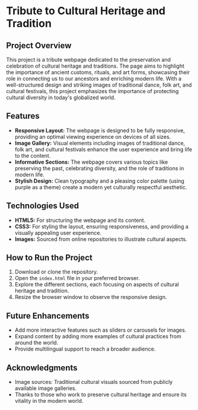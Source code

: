 # Tribute to Cultural Heritage and Tradition

## Project Overview

This project is a tribute webpage dedicated to the preservation and celebration of cultural heritage and traditions. The page aims to highlight the importance of ancient customs, rituals, and art forms, showcasing their role in connecting us to our ancestors and enriching modern life. With a well-structured design and striking images of traditional dance, folk art, and cultural festivals, this project emphasizes the importance of protecting cultural diversity in today's globalized world.

## Features

- **Responsive Layout:** The webpage is designed to be fully responsive, providing an optimal viewing experience on devices of all sizes.
- **Image Gallery:** Visual elements including images of traditional dance, folk art, and cultural festivals enhance the user experience and bring life to the content.
- **Informative Sections:** The webpage covers various topics like preserving the past, celebrating diversity, and the role of traditions in modern life.
- **Stylish Design:** Clean typography and a pleasing color palette (using purple as a theme) create a modern yet culturally respectful aesthetic.

## Technologies Used

- **HTML5:** For structuring the webpage and its content.
- **CSS3:** For styling the layout, ensuring responsiveness, and providing a visually appealing user experience.
- **Images:** Sourced from online repositories to illustrate cultural aspects.

## How to Run the Project

1. Download or clone the repository.
2. Open the `index.html` file in your preferred browser.
3. Explore the different sections, each focusing on aspects of cultural heritage and tradition.
4. Resize the browser window to observe the responsive design.

## Future Enhancements

- Add more interactive features such as sliders or carousels for images.
- Expand content by adding more examples of cultural practices from around the world.
- Provide multilingual support to reach a broader audience.

## Acknowledgments

- Image sources: Traditional cultural visuals sourced from publicly available image galleries.
- Thanks to those who work to preserve cultural heritage and ensure its vitality in the modern world.
